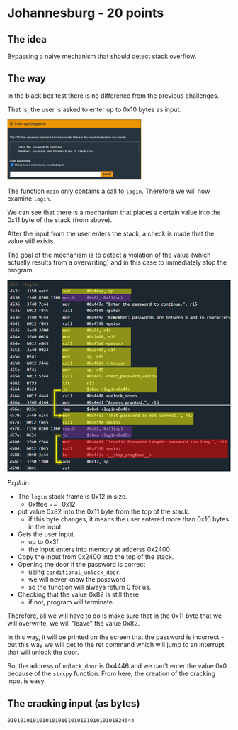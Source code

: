 # Johannesburg - 20 points
 
## The idea
Bypassing a naive mechanism that should detect stack overflow.

## The way
In the black box test there is no difference from the previous challenges.

That is, the user is asked to enter up to 0x10 bytes as input.

<img src="./8.1.png" width="60%"></img>

The function `main` only contains a call to `login`. Therefore we will now examine `login`.

We can see that there is a mechanism that places a certain value into the 0x11 byte of the stack (from above).

After the input from the user enters the stack, a check is made that the value still exists.

The goal of the mechanism is to detect a violation of the value (which actually results from a overwriting) and in this case to immediately stop the program.

<img src="./8.2.png"></img>

*Explain:*
* The `login` stack frame is 0x12 in size.
    * 0xffee == -0x12
* put value 0x82 into the 0x11 byte from the top of the stack.
    * if this byte changes, it means the user entered more than 0x10 bytes in the input.
* Gets the user input
    * up to 0x3f
    * the input enters into memory at adderss 0x2400
* Copy the input from 0x2400 into the top of the stack.
* Opening the door if the password is correct
    * using `conditional_unlock_door`.
    * we will never know the password
    * so the function will always return 0 for us.
* Checking that the value 0x82 is still there
    * if not, program will terminate.

Therefore, all we will have to do is make sure that in the 0x11 byte that we will overwrite, we will "leave" the value 0x82.

In this way, it will be printed on the screen that the password is incorrect - but this way we will get to the ret command which will jump to an interrupt that will unlock the door.

So, the address of `unlock_door` is 0x4446 and we can't enter the value 0x0 because of the `strcpy` function. From here, the creation of the cracking input is easy.

## The cracking input (as bytes)
```
0101010101010101010101010101010101824644
```


